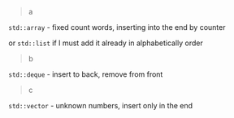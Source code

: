 > a

`std::array` - fixed count words, inserting into the end by counter

or `std::list` if I must add it already in alphabetically order

> b

`std::deque` - insert to back, remove from front

> c

`std::vector` - unknown numbers, insert only in the end
